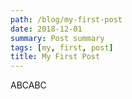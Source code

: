 ```yaml
---
path: /blog/my-first-post
date: 2018-12-01
summary: Post summary
tags: [my, first, post]
title: My First Post
---
```


ABCABC